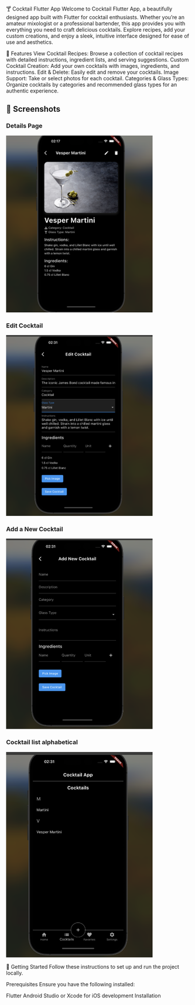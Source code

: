 🍸 Cocktail Flutter App
Welcome to Cocktail Flutter App, a beautifully designed app built with Flutter for cocktail enthusiasts. Whether you’re an amateur mixologist or a professional bartender, this app provides you with everything you need to craft delicious cocktails. Explore recipes, add your custom creations, and enjoy a sleek, intuitive interface designed for ease of use and aesthetics.

🌟 Features
View Cocktail Recipes: Browse a collection of cocktail recipes with detailed instructions, ingredient lists, and serving suggestions.
Custom Cocktail Creation: Add your own cocktails with images, ingredients, and instructions.
Edit & Delete: Easily edit and remove your cocktails.
Image Support: Take or select photos for each cocktail.
Categories & Glass Types: Organize cocktails by categories and recommended glass types for an authentic experience.

## 📱 Screenshots

### Details Page
<img src="1.png" alt="Home Page" width="400"/>

### Edit Cocktail
<img src="2.png" alt="Cocktail Details" width="400"/>

### Add a New Cocktail
<img src="3.png" alt="Add New Cocktail" width="400"/>

### Cocktail list alphabetical
<img src="4.png" alt="Edit Cocktail" width="400"/>

🚀 Getting Started
Follow these instructions to set up and run the project locally.

Prerequisites
Ensure you have the following installed:

Flutter
Android Studio or Xcode for iOS development
Installation

